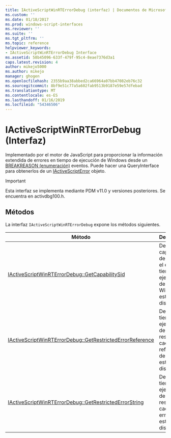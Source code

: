 ```yaml
---
title: IActiveScriptWinRTErrorDebug (interfaz) | Documentos de Microsoft
ms.custom: ''
ms.date: 01/18/2017
ms.prod: windows-script-interfaces
ms.reviewer: ''
ms.suite: ''
ms.tgt_pltfrm: ''
ms.topic: reference
helpviewer_keywords:
- IActiveScriptWinRTErrorDebug Interface
ms.assetid: 58b45096-633f-479f-95c4-8eae7376d3a1
caps.latest.revision: 4
author: mikejo5000
ms.author: mikejo
manager: ghogen
ms.openlocfilehash: 2355b9aa38abbed2ca66964a07bb47082eb76c32
ms.sourcegitcommit: 8bf9e51c77a5a602fab9513b9187e59e57dfebad
ms.translationtype: MT
ms.contentlocale: es-ES
ms.lasthandoff: 01/16/2019
ms.locfileid: "54346506"
---
```

# <a name="iactivescriptwinrterrordebug-interface"></a>IActiveScriptWinRTErrorDebug (Interfaz)
Implementado por el motor de JavaScript para proporcionar la información extendida de errores en tiempo de ejecución de Windows desde un [BREAKREASON (enumeración)](../../winscript/reference/breakreason-enumeration.md) eventos. Puede hacer una QueryInterface para obtenerlos de un [IActiveScriptError](../../winscript/reference/iactivescripterror.md) objeto.  
  
> [!IMPORTANT]
>  Esta interfaz se implementa mediante PDM v11.0 y versiones posteriores. Se encuentra en activdbg100.h.  
  
## <a name="methods"></a>Métodos  
 La interfaz `IActiveScriptWinRTErrorDebug` expone los métodos siguientes.  
  
|Método|Descripción|  
|------------|-----------------|  
|[IActiveScriptWinRTErrorDebug::GetCapabilitySid](../../winscript/reference/iactivescriptwinrterrordebug-getcapabilitysid.md)|Devuelve la capacidad de SID para el error en tiempo de ejecución de Windows, si está disponible.|  
|[IActiveScriptWinRTErrorDebug::GetRestrictedErrorReference](../../winscript/reference/iactivescriptwinrterrordebug-getrestrictederrorreference.md)|Devuelve el tiempo de ejecución de Windows restringe la cadena de referencia de error, si está disponible.|  
|[IActiveScriptWinRTErrorDebug::GetRestrictedErrorString](../../winscript/reference/iactivescriptwinrterrordebug-getrestrictederrorstring.md)|Devuelve el tiempo de ejecución de Windows restringe la cadena de error, si está disponible.|